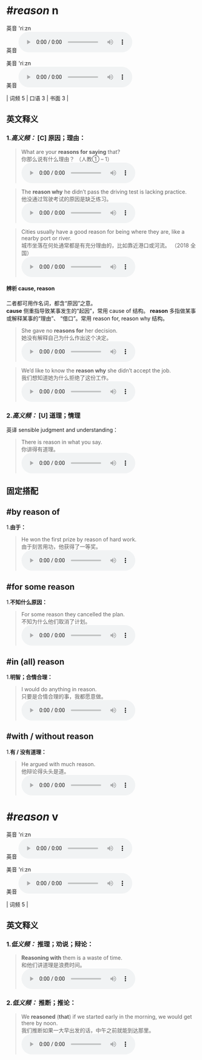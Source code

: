 # ***\#reason*** n
英音 'riːzn  
英音
<audio src="./media/reason-B.aac" controls="controls"></audio>

美音 'riːzn  
美音
<audio src="./media/reason.aac" controls="controls"></audio>



| 词频 5 | 口语 3 | 书面 3 |  

英文释义
---
### 1.*高义频：* **[C] 原因；理由：**  

 > What are your **reasons for saying** that?   
 > 你那么说有什么理由？  （人教① – 1）  
<audio src="./media/reason-1.aac" controls="controls"></audio>

 > The **reason why** he didn’t pass the driving test is lacking practice.  
 > 他没通过驾驶考试的原因是缺乏练习。    
<audio src="./media/reason-2.aac" controls="controls"></audio>

 > Cities usually have a good reason for being where they are, like a nearby port or river.  
 > 城市坐落在何处通常都是有充分理由的，比如靠近港口或河流。  （2018 全国）  
<audio src="./media/Cities usually have a good reason_AAC.aac" controls="controls"></audio>

#### 辨析 cause, reason
二者都可用作名词，都含“原因”之意。  
**cause** 侧重指导致某事发生的“起因”，常用 cause of 结构。
**reason** 多指做某事或解释某事的“理由”、 “借口”。常用 reason for, reason why 结构。
 > She gave no **reasons for** her decision.   
 > 她没有解释自己为什么作出这个决定。    
<audio src="./media/3-cause.aac" controls="controls"></audio>

 > We’d like to know the **reason why** she didn’t accept the job.   
 > 我们想知道她为什么拒绝了这份工作。    
<audio src="./media/4-cause.aac" controls="controls"></audio>


### 2.*高义频：* **[U] 道理；情理**  
英译 sensible judgment and understanding：

 > There is reason in what you say.   
 > 你讲得有道理。    
<audio src="./media/reason-3.aac" controls="controls"></audio>


固定搭配
---
## \#by reason of 
1.**由于：**  

 > He won the first prize by reason of hard work.  
 > 由于刻苦用功，他获得了一等奖。    
<audio src="./media/He won the first prize by_AAC.aac" controls="controls"></audio>

## \#for some reason 
1.**不知什么原因：**  

 > For some reason they cancelled the plan.  
 > 不知为什么他们取消了计划。    
<audio src="./media/For some reason they_AAC.aac" controls="controls"></audio>

## \#in (all) reason 
1.**明智；合情合理：**  

 > I would do anything in reason.   
 > 只要是合情合理的事，我都愿意做。    
<audio src="./media/reason-6.aac" controls="controls"></audio>

## \#with / without reason 
1.**有 / 没有道理：**  

 > He argued with much reason.   
 > 他辩论得头头是道。    
<audio src="./media/reason-7.aac" controls="controls"></audio>


# ***\#reason*** v
英音 'riːzn  
英音
<audio src="./media/reason-B.aac" controls="controls"></audio>

美音 'riːzn  
美音
<audio src="./media/reason.aac" controls="controls"></audio>



| 词频 5 |  

英文释义
---
### 1.*低义频：* **推理；劝说；辩论：**  

 > **Reasoning with** them is a waste of time.   
 > 和他们讲道理是浪费时间。    
<audio src="./media/P357 reason1.aac" controls="controls"></audio>

### 2.*低义频：* **推断；推论：**  

 > We **reasoned** (**that**) if we started early in the morning, we would get there by noon.  
 > 我们推断如果一大早出发的话，中午之前就能到达那里。    
<audio src="./media/We reasoned that if we started early_AAC.aac" controls="controls"></audio>


